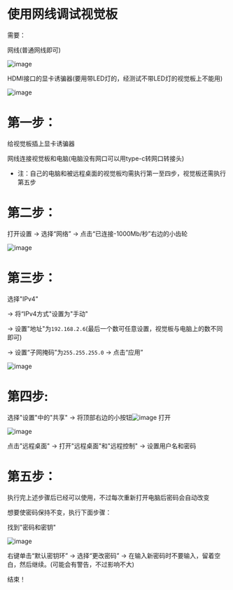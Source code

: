 # 使用网线调试视觉板

需要：

  网线(普通网线即可)

  ![image](https://github.com/user-attachments/assets/761a4d8e-235a-4a59-9257-58c60d6a1d54)

  HDMI接口的显卡诱骗器(要用带LED灯的，经测试不带LED灯的视觉板上不能用)

  ![image](https://github.com/user-attachments/assets/63dc636d-14fd-44d3-8a64-e9b19a3a09b7)


# 第一步：

给视觉板插上显卡诱骗器

网线连接视觉板和电脑(电脑没有网口可以用type-c转网口转接头)

* 注：自己的电脑和被远程桌面的视觉板均需执行第一至四步，视觉板还需执行第五步


# 第二步：

打开设置 -> 选择“网络” -> 点击“已连接-1000Mb/秒”右边的小齿轮

![image](https://github.com/user-attachments/assets/f188f0d8-a2b3-4c7e-af1d-a9ed5dcb3fb3)


# 第三步：

选择"IPv4" 

-> 将“IPv4方式"设置为"手动" 

-> 设置"地址"为`192.168.2.6`(最后一个数可任意设置，视觉板与电脑上的数不同即可)

-> 设置“子网掩码”为`255.255.255.0` -> 点击“应用”

![image](https://github.com/user-attachments/assets/ca50244e-38d7-4e96-bb16-8e6ace87d99a)


# 第四步:

选择"设置"中的"共享" -> 将顶部右边的小按钮![image](https://github.com/user-attachments/assets/615f4969-fd21-4302-ac9a-91316f359768)
打开

![image](https://github.com/user-attachments/assets/f34b1a81-eb71-4ff2-8d17-b7df3ffe77f7)

点击"远程桌面" -> 打开"远程桌面"和"远程控制" -> 设置用户名和密码


# 第五步：

执行完上述步骤后已经可以使用，不过每次重新打开电脑后密码会自动改变

想要使密码保持不变，执行下面步骤：

找到"密码和密钥"

![image](https://github.com/user-attachments/assets/9805b49e-d0f8-4230-9ea4-716a68239f2a)

右键单击“默认密钥环” -> 选择“更改密码” -> 在输入新密码时不要输入，留着空白，然后继续。(可能会有警告，不过影响不大)

结束！
